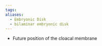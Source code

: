 ```yaml
---
tags: 
aliases:
  - Embryonic Disk
  - bilaminar embryonic disk
---
```


- Future position of the cloacal membrane